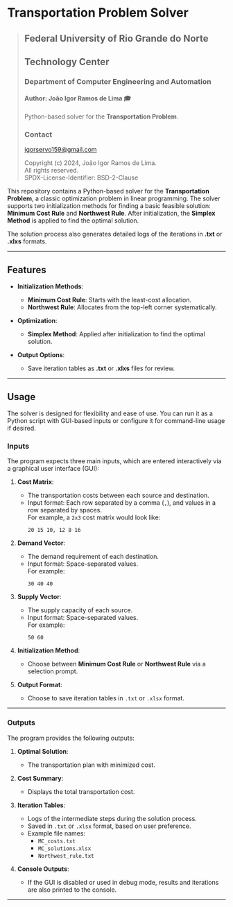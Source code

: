 # Transportation Problem Solver

> ## Federal University of Rio Grande do Norte  
> ## Technology Center  
> ### Department of Computer Engineering and Automation  
> #### Author: **João Igor Ramos de Lima :mortar_board:**
>
> Python-based solver for the **Transportation Problem**.
>
> ### Contact
> [igorservo159@gmail.com](mailto:igorservo159@gmail.com)
>
> Copyright (c) 2024, João Igor Ramos de Lima.  
> All rights reserved.   
> SPDX-License-Identifier: BSD-2-Clause

This repository contains a Python-based solver for the **Transportation Problem**, a classic optimization problem in linear programming. The solver supports two initialization methods for finding a basic feasible solution: **Minimum Cost Rule** and **Northwest Rule**. After initialization, the **Simplex Method** is applied to find the optimal solution.

The solution process also generates detailed logs of the iterations in **.txt** or **.xlxs** formats.

---

## Features

- **Initialization Methods**:
  - **Minimum Cost Rule**: Starts with the least-cost allocation.
  - **Northwest Rule**: Allocates from the top-left corner systematically.
  
- **Optimization**:
  - **Simplex Method**: Applied after initialization to find the optimal solution.

- **Output Options**:
  - Save iteration tables as **.txt** or **.xlxs** files for review.

---

## Usage

The solver is designed for flexibility and ease of use. You can run it as a Python script with GUI-based inputs or configure it for command-line usage if desired.

### Inputs

The program expects three main inputs, which are entered interactively via a graphical user interface (GUI):

1. **Cost Matrix**:
   - The transportation costs between each source and destination.
   - Input format: Each row separated by a comma (`,`), and values in a row separated by spaces.  
     For example, a `2x3` cost matrix would look like:  
     ```
     20 15 10, 12 8 16
     ```

2. **Demand Vector**:
   - The demand requirement of each destination.
   - Input format: Space-separated values.  
     For example:  
     ```
     30 40 40
     ```

3. **Supply Vector**:
   - The supply capacity of each source.
   - Input format: Space-separated values.  
     For example:  
     ```
     50 60
     ```

4. **Initialization Method**:
   - Choose between **Minimum Cost Rule** or **Northwest Rule** via a selection prompt.

5. **Output Format**:
   - Choose to save iteration tables in `.txt` or `.xlsx` format.

---

### Outputs

The program provides the following outputs:

1. **Optimal Solution**:
   - The transportation plan with minimized cost.

2. **Cost Summary**:
   - Displays the total transportation cost.

3. **Iteration Tables**:
   - Logs of the intermediate steps during the solution process.
   - Saved in `.txt` or `.xlsx` format, based on user preference.
   - Example file names:
     - `MC_costs.txt`
     - `MC_solutions.xlsx`
     - `Northwest_rule.txt`

4. **Console Outputs**:
   - If the GUI is disabled or used in debug mode, results and iterations are also printed to the console.

---
